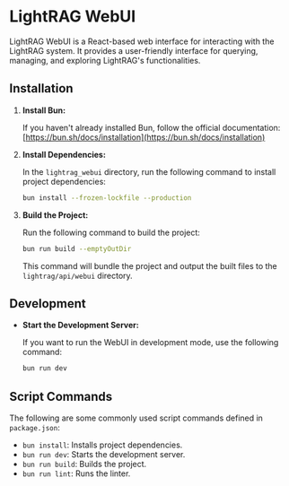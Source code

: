 # LightRAG WebUI

LightRAG WebUI is a React-based web interface for interacting with the LightRAG system. It provides a user-friendly interface for querying, managing, and exploring LightRAG's functionalities.

## Installation

1. **Install Bun:**

    If you haven't already installed Bun, follow the official documentation: [https://bun.sh/docs/installation](https://bun.sh/docs/installation)

2. **Install Dependencies:**

    In the `lightrag_webui` directory, run the following command to install project dependencies:

    ```bash
    bun install --frozen-lockfile --production
    ```

3. **Build the Project:**

    Run the following command to build the project:

    ```bash
    bun run build --emptyOutDir
    ```

    This command will bundle the project and output the built files to the `lightrag/api/webui` directory.

## Development

- **Start the Development Server:**

  If you want to run the WebUI in development mode, use the following command:

  ```bash
  bun run dev
  ```

## Script Commands

The following are some commonly used script commands defined in `package.json`:

- `bun install`: Installs project dependencies.
- `bun run dev`: Starts the development server.
- `bun run build`: Builds the project.
- `bun run lint`: Runs the linter.
